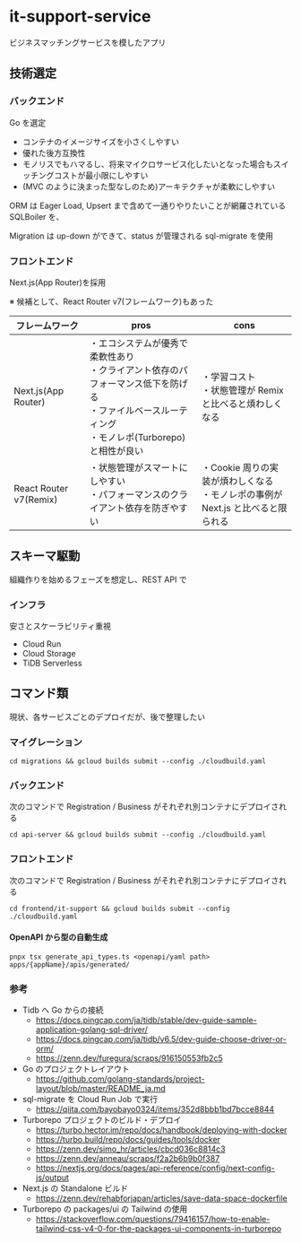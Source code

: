# it-support-service

ビジネスマッチングサービスを模したアプリ

## 技術選定

### バックエンド

Go を選定

- コンテナのイメージサイズを小さくしやすい
- 優れた後方互換性
- モノリスでもハマるし、将来マイクロサービス化したいとなった場合もスイッチングコストが最小限にしやすい
- (MVC のように決まった型なしのため)アーキテクチャが柔軟にしやすい

ORM は Eager Load, Upsert まで含めて一通りやりたいことが網羅されている SQLBoiler を、

Migration は up-down ができて、status が管理される sql-migrate を使用

### フロントエンド

Next.js(App Router)を採用

※ 候補として、React Router v7(フレームワーク)もあった

| フレームワーク         | pros                                                                                                                                                    | cons                                                                               |
| ---------------------- | ------------------------------------------------------------------------------------------------------------------------------------------------------- | ---------------------------------------------------------------------------------- |
| Next.js(App Router)    | ・エコシステムが優秀で柔軟性あり<br>・クライアント依存のパフォーマンス低下を防げる<br>・ファイルベースルーティング<br>・モノレポ(Turborepo)と相性が良い | ・学習コスト<br>・状態管理が Remix と比べると煩わしくなる                          |
| React Router v7(Remix) | ・状態管理がスマートにしやすい<br>・パフォーマンスのクライアント依存を防ぎやすい                                                                        | ・Cookie 周りの実装が煩わしくなる<br>・モノレポの事例が Next.js と比べると限られる |

## スキーマ駆動

組織作りを始めるフェーズを想定し、REST API で

### インフラ

安さとスケーラビリティ重視

- Cloud Run
- Cloud Storage
- TiDB Serverless

## コマンド類

現状、各サービスごとのデプロイだが、後で整理したい

### マイグレーション

```
cd migrations && gcloud builds submit --config ./cloudbuild.yaml
```

### バックエンド

次のコマンドで Registration / Business がそれぞれ別コンテナにデプロイされる

```
cd api-server && gcloud builds submit --config ./cloudbuild.yaml
```

### フロントエンド

次のコマンドで Registration / Business がそれぞれ別コンテナにデプロイされる

```
cd frontend/it-support && gcloud builds submit --config ./cloudbuild.yaml
```

#### OpenAPI から型の自動生成

```
pnpx tsx generate_api_types.ts <openapi/yaml path> apps/{appName}/apis/generated/
```

### 参考

- Tidb へ Go からの接続
  - https://docs.pingcap.com/ja/tidb/stable/dev-guide-sample-application-golang-sql-driver/
  - https://docs.pingcap.com/ja/tidb/v6.5/dev-guide-choose-driver-or-orm/
  - https://zenn.dev/furegura/scraps/916150553fb2c5
- Go のプロジェクトレイアウト
  - https://github.com/golang-standards/project-layout/blob/master/README_ja.md
- sql-migrate を Cloud Run Job で実行
  - https://qiita.com/bayobayo0324/items/352d8bbb1bd7bcce8844
- Turborepo プロジェクトのビルド・デプロイ
  - https://turbo.hector.im/repo/docs/handbook/deploying-with-docker
  - https://turbo.build/repo/docs/guides/tools/docker
  - https://zenn.dev/simo_hr/articles/cbcd036c8814c3
  - https://zenn.dev/anneau/scraps/f2a2b6b9b0f387
  - https://nextjs.org/docs/pages/api-reference/config/next-config-js/output
- Next.js の Standalone ビルド
  - https://zenn.dev/rehabforjapan/articles/save-data-space-dockerfile
- Turborepo の packages/ui の Tailwind の使用
  - https://stackoverflow.com/questions/79416157/how-to-enable-tailwind-css-v4-0-for-the-packages-ui-components-in-turborepo
